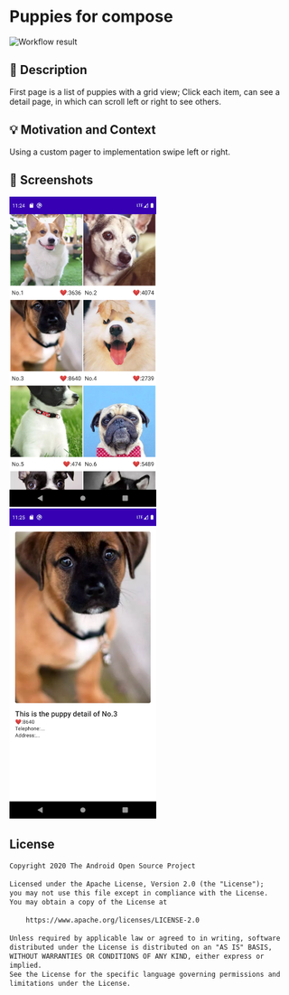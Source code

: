 # Puppies for compose

<!--- Replace <OWNER> with your Github Username and <REPOSITORY> with the name of your repository. -->
<!--- You can find both of these in the url bar when you open your repository in github. -->
![Workflow result](https://github.com/<jamweak>/<android-dev-challenge-compse>/workflows/Check/badge.svg)


## :scroll: Description
<!--- Describe your app in one or two sentences -->
First page is a list of puppies with a grid view;
Click each item, can see a detail page, in which can scroll left or right to see others.


## :bulb: Motivation and Context
<!--- Optionally point readers to interesting parts of your submission. -->
<!--- What are you especially proud of? -->
Using a custom pager to implementation swipe left or right.


## :camera_flash: Screenshots
<!-- You can add more screenshots here if you like -->
<img src="/results/screenshot_1.png" width="260">&emsp;<img src="/results/screenshot_2.png" width="260">

## License
```
Copyright 2020 The Android Open Source Project

Licensed under the Apache License, Version 2.0 (the "License");
you may not use this file except in compliance with the License.
You may obtain a copy of the License at

    https://www.apache.org/licenses/LICENSE-2.0

Unless required by applicable law or agreed to in writing, software
distributed under the License is distributed on an "AS IS" BASIS,
WITHOUT WARRANTIES OR CONDITIONS OF ANY KIND, either express or implied.
See the License for the specific language governing permissions and
limitations under the License.
```
